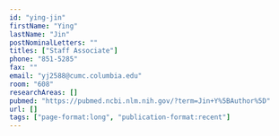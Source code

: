 ```yaml
---
id: "ying-jin"
firstName: "Ying"
lastName: "Jin"
postNominalLetters: ""
titles: ["Staff Associate"]
phone: "851-5285"
fax: ""
email: "yj2588@cumc.columbia.edu"
room: "608"
researchAreas: []
pubmed: "https://pubmed.ncbi.nlm.nih.gov/?term=Jin+Y%5BAuthor%5D"
url: []
tags: ["page-format:long", "publication-format:recent"]
---
```

